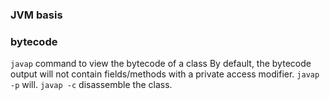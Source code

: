 
### JVM basis

### bytecode

`javap` command to view the bytecode of a class
By default, the bytecode output will not contain fields/methods with a private access modifier.   `javap -p` will.
`javap -c` disassemble the class.





